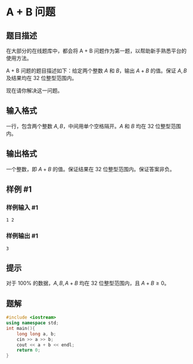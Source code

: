 # A + B 问题

## 题目描述

在大部分的在线题库中，都会将 A + B 问题作为第一题，以帮助新手熟悉平台的使用方法。

A + B 问题的题目描述如下：给定两个整数 $A$ 和 $B$，输出 $A + B$ 的值。保证 $A, B$ 及结果均在 $32$ 位整型范围内。

现在请你解决这一问题。

## 输入格式

一行，包含两个整数 $A, B$，中间用单个空格隔开。$A$ 和 $B$ 均在 $32$ 位整型范围内。

## 输出格式

一个整数，即 $A + B$ 的值。保证结果在 $32$ 位整型范围内。保证答案非负。

## 样例 #1

### 样例输入 #1

```
1 2
```

### 样例输出 #1

```
3
```

## 提示

对于 $100 \%$ 的数据，$A, B, A + B$ 均在 $32$ 位整型范围内，且 $A + B \ge 0$。

## 题解

```cpp
#include <iostream>
using namespace std;
int main(){
    long long a, b;
    cin >> a >> b; 
    cout << a + b << endl;
    return 0;
}
```